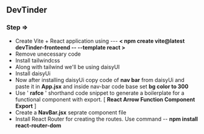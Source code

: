 ## DevTinder

### Step ⇒

- Create Vite + React application using --- **< npm create vite@latest devTinder-fronteend -- --template react >**
- Remove unecessary code
- Install tailwindcss
- Along with tailwind we'll be using daisyUI
- Install daisyUi
- Now after installing daisyUi copy code of **nav bar** from daisyUi and paste it in **App.jsx** and inside nav-bar code base set **bg color to 300**
- Use ' **rafce** ' shorthand code snippet to generate a boilerplate for a functional component with export. [ **React Arrow Function Component Export** ]
- Create a **NavBar.jsx** seprate component file
- Install React Router for creating the routes. Use command -- **npm install react-router-dom**
